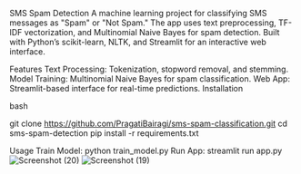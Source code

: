 SMS Spam Detection
A machine learning project for classifying SMS messages as "Spam" or "Not Spam." The app uses text preprocessing, TF-IDF vectorization, and Multinomial Naive Bayes for spam detection. Built with Python’s scikit-learn, NLTK, and Streamlit for an interactive web interface.

Features
Text Processing: Tokenization, stopword removal, and stemming.
Model Training: Multinomial Naive Bayes for spam classification.
Web App: Streamlit-based interface for real-time predictions.
Installation

bash

git clone https://github.com/PragatiBairagi/sms-spam-classification.git
cd sms-spam-detection
pip install -r requirements.txt

Usage
Train Model: python train_model.py
Run App: streamlit run app.py
![Screenshot (20)](https://github.com/PragatiBairagi/classification-sms-spam/assets/72161428/52560899-191b-4953-9d31-e386a7188005)
![Screenshot (19)](https://github.com/PragatiBairagi/classification-sms-spam/assets/72161428/1d6789cd-b59e-4c5d-a46c-d07f5a342e37)


